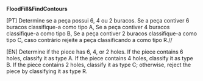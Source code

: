 **FloodFill&FindContours**

<justify>
[PT] Determine se a peça possui 6, 4 ou 2 buracos. Se a peça contiver 6 buracos classifique-a como tipo A, Se a peça contiver 4 buracos classifique-a como tipo B, Se a peça contiver 2 buracos classifique-a como tipo C, caso contrário rejeite a peça classificando a como tipo R.//
  
[EN] Determine if the piece has 6, 4, or 2 holes. If the piece contains 6 holes, classify it as type A. If the piece contains 4 holes, classify it as type B. If the piece contains 2 holes, classify it as type C; otherwise, reject the piece by classifying it as type R.
</justify>
